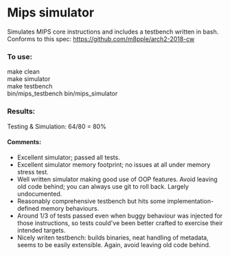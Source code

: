 # Mips simulator

Simulates MIPS core instructions and includes a testbench written in bash.
Conforms to this spec:
https://github.com/m8pple/arch2-2018-cw

### To use:

make clean  
make simulator  
make testbench  
bin/mips_testbench  bin/mips_simulator  


### Results:

Testing & Simulation: 64/80 = 80%

#### Comments:
- Excellent simulator; passed all tests.
- Excellent simulator memory footprint; no issues at all under memory stress test.
- Well written simulator making good use of OOP features. Avoid leaving old code behind; you can always use git to roll back. Largely undocumented.
- Reasonably comprehensive testbench but hits some implementation-defined memory behaviours.
- Around 1/3 of tests passed even when buggy behaviour was injected for those instructions, so tests could've been better crafted to exercise their intended targets.
- Nicely writen testbench: builds binaries, neat handling of metadata, seems to be easily extensible. Again, avoid leaving old code behind.